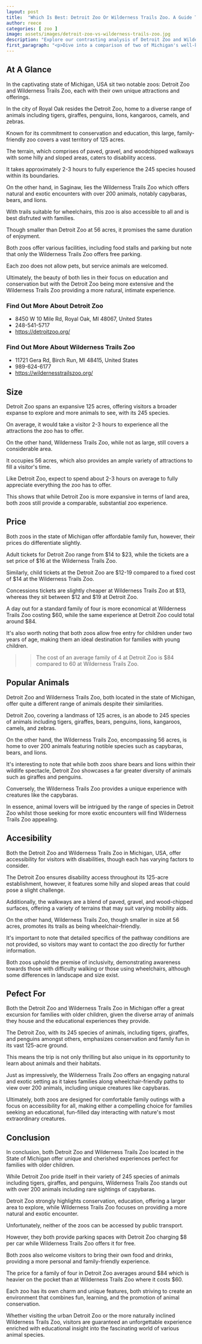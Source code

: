 ```yaml
---
layout: post
title:  "Which Is Best: Detroit Zoo Or Wilderness Trails Zoo. A Guide To Which Is The Best Zoo In Michigan, USA"
author: reece
categories: [ zoo ]
image: assets/images/detroit-zoo-vs-wilderness-trails-zoo.jpg
description: "Explore our contrasting analysis of Detroit Zoo and Wilderness Trails Zoo, their striking differences and surprising similarities. Join us in learning about their resident animals, unique attractions, conservation efforts, and educational programs."
first_paragraph: "<p>Dive into a comparison of two of Michigan's well-known zoos, Detroit Zoo in Royal Oak and Wilderness Trails Zoo in Saginaw.</p><p>Discover the unique features, facilities, accessibility, and attractions each zoo has to offer.</p><p>From pricing to parking, animal encounters to concessions, this comprehensive guide will provide useful information for families planning a visit, shedding light on the unique experiences at each location.</p><p>Whether you're interested in conservation and educational experiences or simply looking for a day of family fun and engagement with nature, this comparison will help you make the best choice based on your interests and needs.</p>"
---
```


<div class="overview" markdown="1"> 

## At A Glance 

In the captivating state of Michigan, USA sit two notable zoos: Detroit Zoo and Wilderness Trails Zoo, each with their own unique attractions and offerings. 

In the city of Royal Oak resides the Detroit Zoo, home to a diverse range of animals including tigers, giraffes, penguins, lions, kangaroos, camels, and zebras. 

Known for its commitment to conservation and education, this large, family-friendly zoo covers a vast territory of 125 acres. 

The terrain, which comprises of paved, gravel, and woodchipped walkways with some hilly and sloped areas, caters to disability access. 

It takes approximately 2-3 hours to fully experience the 245 species housed within its boundaries.

On the other hand, in Saginaw, lies the Wilderness Trails Zoo which offers natural and exotic encounters with over 200 animals, notably capybaras, bears, and lions. 

With trails suitable for wheelchairs, this zoo is also accessible to all and is best disfruted with families. 

Though smaller than Detroit Zoo at 56 acres, it promises the same duration of enjoyment. 

Both zoos offer various facilities, including food stalls and parking but note that only the Wilderness Trails Zoo offers free parking. 

Each zoo does not allow pets, but service animals are welcomed. 

Ultimately, the beauty of both lies in their focus on education and conservation but with the Detroit Zoo being more extensive and the Wilderness Trails Zoo providing a more natural, intimate experience.

<div class="find-out-more" markdown="1">

### Find Out More About Detroit Zoo

- 8450 W 10 Mile Rd, Royal Oak, MI 48067, United States
- 248-541-5717
- https://detroitzoo.org/


</div>



<div class="find-out-more" markdown="1">

### Find Out More About Wilderness Trails Zoo

- 11721 Gera Rd, Birch Run, MI 48415, United States
- 989-624-6177
- https://wildernesstrailszoo.org/


</div>

</div>
    
    

## Size 

Detroit Zoo spans an expansive 125 acres, offering visitors a broader expanse to explore and more animals to see, with its 245 species. 

On average, it would take a visitor 2-3 hours to experience all the attractions the zoo has to offer. 

On the other hand, Wilderness Trails Zoo, while not as large, still covers a considerable area. 

It occupies 56 acres, which also provides an ample variety of attractions to fill a visitor's time. 

Like Detroit Zoo, expect to spend about 2-3 hours on average to fully appreciate everything the zoo has to offer. 

This shows that while Detroit Zoo is more expansive in terms of land area, both zoos still provide a comparable, substantial zoo experience.

## Price 

Both zoos in the state of Michigan offer affordable family fun, however, their prices do differentiate slightly. 

Adult tickets for Detroit Zoo range from $14 to $23, while the tickets are a set price of $16 at the Wilderness Trails Zoo. 

Similarly, child tickets at the Detroit Zoo are $12-19 compared to a fixed cost of $14 at the Wilderness Trails Zoo. 

Concessions tickets are slightly cheaper at Wilderness Trails Zoo at $13, whereas they sit between $12 and $19 at Detroit Zoo. 

A day out for a standard family of four is more economical at Wilderness Trails Zoo costing $60, while the same experience at Detroit Zoo could total around $84. 

It's also worth noting that both zoos allow free entry for children under two years of age, making them an ideal destination for families with young children.

>> The cost of an average family of 4 at Detroit Zoo is $84 compared to 60 at Wilderness Trails Zoo.



## Popular Animals 

Detroit Zoo and Wilderness Trails Zoo, both located in the state of Michigan, offer quite a different range of animals despite their similarities. 

Detroit Zoo, covering a landmass of 125 acres, is an abode to 245 species of animals including tigers, giraffes, bears, penguins, lions, kangaroos, camels, and zebras. 

On the other hand, the Wilderness Trails Zoo, encompassing 56 acres, is home to over 200 animals featuring notible species such as capybaras, bears, and lions. 

It's interesting to note that while both zoos share bears and lions within their wildlife spectacle, Detroit Zoo showcases a far greater diversity of animals such as giraffes and penguins. 

Conversely, the Wilderness Trails Zoo provides a unique experience with creatures like the capybaras. 

In essence, animal lovers will be intrigued by the range of species in Detroit Zoo whilst those seeking for more exotic encounters will find Wilderness Trails Zoo appealing.

## Accesibility 

Both the Detroit Zoo and Wilderness Trails Zoo in Michigan, USA, offer accessibility for visitors with disabilities, though each has varying factors to consider. 

The Detroit Zoo ensures disability access throughout its 125-acre establishment, however, it features some hilly and sloped areas that could pose a slight challenge. 

Additionally, the walkways are a blend of paved, gravel, and wood-chipped surfaces, offering a variety of terrains that may suit varying mobility aids. 

On the other hand, Wilderness Trails Zoo, though smaller in size at 56 acres, promotes its trails as being wheelchair-friendly. 

It's important to note that detailed specifics of the pathway conditions are not provided, so visitors may want to contact the zoo directly for further information. 

Both zoos uphold the premise of inclusivity, demonstrating awareness towards those with difficulty walking or those using wheelchairs, although some differences in landscape and size exist.

## Pefect For 

Both the Detroit Zoo and Wilderness Trails Zoo in Michigan offer a great excursion for families with older children, given the diverse array of animals they house and the educational experiences they provide. 

The Detroit Zoo, with its 245 species of animals, including tigers, giraffes, and penguins amongst others, emphasizes conservation and family fun in its vast 125-acre ground. 

This means the trip is not only thrilling but also unique in its opportunity to learn about animals and their habitats. 

Just as impressively, the Wilderness Trails Zoo offers an engaging natural and exotic setting as it takes families along wheelchair-friendly paths to view over 200 animals, including unique creatures like capybaras. 

Ultimately, both zoos are designed for comfortable family outings with a focus on accessibility for all, making either a compelling choice for families seeking an educational, fun-filled day interacting with nature's most extraordinary creatures.

## Conclusion 

In conclusion, both Detroit Zoo and Wilderness Trails Zoo located in the State of Michigan offer unique and cherished experiences perfect for families with older children. 

While Detroit Zoo pride itself in their variety of 245 species of animals including tigers, giraffes, and penguins, Wilderness Trails Zoo stands out with over 200 animals including rare sightings of capybaras. 

Detroit Zoo strongly highlights conservation, education, offering a larger area to explore, while Wilderness Trails Zoo focuses on providing a more natural and exotic encounter. 



Unfortunately, neither of the zoos can be accessed by public transport. 

However, they both provide parking spaces with Detroit Zoo charging $8 per car while Wilderness Trails Zoo offers it for free. 

Both zoos also welcome visitors to bring their own food and drinks, providing a more personal and family-friendly experience. 

The price for a family of four in Detroit Zoo averages around $84 which is heavier on the pocket than at Wilderness Trails Zoo where it costs $60.

Each zoo has its own charm and unique features, both striving to create an environment that combines fun, learning, and the promotion of animal conservation. 

Whether visiting the urban Detroit Zoo or the more naturally inclined Wilderness Trails Zoo, visitors are guaranteed an unforgettable experience enriched with educational insight into the fascinating world of various animal species.